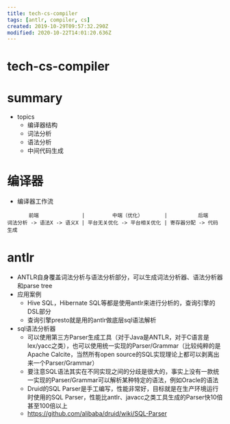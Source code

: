 ```yaml
---
title: tech-cs-compiler
tags: [antlr, compiler, cs]
created: 2019-10-29T09:57:32.290Z
modified: 2020-10-22T14:01:20.636Z
---
```


# tech-cs-compiler

# summary

- topics
  - 编译器结构
  - 词法分析
  - 语法分析
  - 中间代码生成

# 编译器

- 编译器工作流

``` 
       前端              |         中端（优化）       |          后端
词法分析 -> 语法X -> 语义X | 平台无关优化 -> 平台相关优化 | 寄存器分配 -> 代码生成
```

# antlr

- ANTLR自身覆盖词法分析与语法分析部分，可以生成词法分析器、语法分析器和parse tree
- 应用案例
  - Hive SQL，Hibernate SQL等都是使用antlr来进行分析的，查询引擎的DSL部分
  - 查询引擎presto就是用的antlr做底层sql语法解析
- sql语法分析器
  - 可以使用第三方Parser生成工具（对于Java是ANTLR，对于C语言是lex/yacc之类），也可以使用统一实现的Parser/Grammar（比较纯粹的是Apache Calcite，当然所有open source的SQL实现理论上都可以剥离出来一个Parser/Grammar）
  - 要注意SQL语法其实在不同实现之间的分歧是很大的，事实上没有一款统一实现的Parser/Grammar可以解析某种特定的语法，例如Oracle的语法
  - Druid的SQL Parser是手工编写，性能非常好，目标就是在生产环境运行时使用的SQL Parser，性能比antlr、javacc之类工具生成的Parser快10倍甚至100倍以上
  - https://github.com/alibaba/druid/wiki/SQL-Parser

